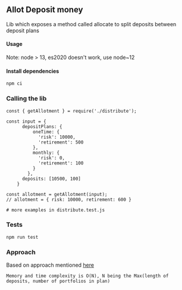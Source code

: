## Allot Deposit money

Lib which exposes a method called allocate to split deposits between deposit plans

#### Usage

Note: node > 13, es2020 doesn't work, use node~12
#### Install dependencies

```
npm ci
```

### Calling the lib

```
const { getAllotment } = require('./distribute');

const input = {
      depositPlans: {
          oneTime: {
            'risk': 10000,
            'retirement': 500
          },
          monthly: {
            'risk': 0,
            'retirement': 100
          }
        },
      deposits: [10500, 100]
    }

const allotment = getAllotment(input);
// allotment = { risk: 10000, retirement: 600 }

# more examples in distribute.test.js
```

### Tests

```
npm run test
```

### Approach

Based on approach mentioned [here](https://www.stashaway.sg/faq/900000812366-how-does-my-money-get-allocated-if-i-have-multiple-portfolios-consisting-of-income-and-other-portfolios)

```
Memory and time complexity is O(N), N being the Max(length of deposits, number of portfolios in plan)
```
